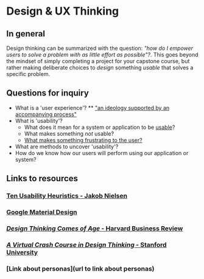 # Design & UX Thinking

## In general

Design thinking can be summarized with the question: _"how do I empower users to solve a problem with as little effort as possible"?_. This goes beyond the mindset of simply completing a project for your capstone course, but rather making deliberate choices to _design_ something _usable_ that solves a specific problem.

## Questions for inquiry

* What is a 'user experience'?
** ["an ideology supported by an accompanying process"](https://www.nngroup.com/articles/design-thinking/)
* What is 'usability'?
	* What does it mean for a system or application to be [usable](https://www.nngroup.com/articles/usability-101-introduction-to-usability/)?
	* What makes something _not_ usable?
	* [What makes something frustrating to the user?](https://uxdesign.cc/if-satan-was-a-web-designer-dc5cdf06dff9)
* What are methods to uncover 'usability'?
* How do we know how our users will perform using our application or system?

## Links to resources

### [Ten Usability Heuristics - Jakob Nielsen](https://www.nngroup.com/articles/ten-usability-heuristics/)

### [Google Material Design](https://material.io/)

### [_Design Thinking Comes of Age_ - Harvard Business Review](https://hbr.org/2015/09/design-thinking-comes-of-age)

### [_A Virtual Crash Course in Design Thinking_ - Stanford University](https://dschool.stanford.edu/resources-collections/a-virtual-crash-course-in-design-thinking)

### [Link about personas](url to link about personas)